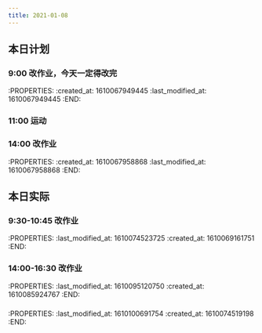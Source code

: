 ```yaml
---
title: 2021-01-08
---
```


## 本日计划
### 9:00 改作业，今天一定得改完
:PROPERTIES:
:created_at: 1610067949445
:last_modified_at: 1610067949445
:END:
### 11:00 运动
### 14:00 改作业
:PROPERTIES:
:created_at: 1610067958868
:last_modified_at: 1610067958868
:END:
## 本日实际
### 9:30-10:45 改作业
:PROPERTIES:
:last_modified_at: 1610074523725
:created_at: 1610069161751
:END:
### 14:00-16:30 改作业
:PROPERTIES:
:last_modified_at: 1610095120750
:created_at: 1610085924767
:END:
###
:PROPERTIES:
:last_modified_at: 1610100691754
:created_at: 1610074519198
:END:
